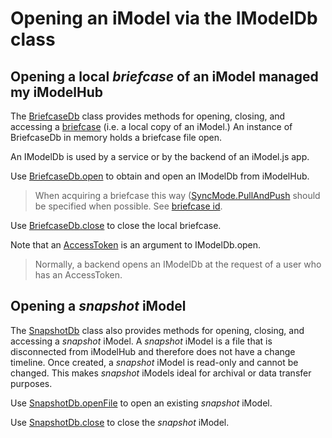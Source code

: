 # Opening an iModel via the IModelDb class

## Opening a local *briefcase* of an iModel managed my iModelHub

The [BriefcaseDb]($backend) class provides methods for opening, closing, and accessing a [briefcase](../Glossary.md#briefcase) (i.e. a local copy of an iModel.) An instance of BriefcaseDb in memory holds a briefcase file open.

An IModelDb is used by a service or by the backend of an iModel.js app.

Use [BriefcaseDb.open]($backend) to obtain and open an IModelDb from iModelHub.

> When acquiring a briefcase this way ([SyncMode.PullAndPush]($backend) should be specified when possible. See [briefcase id](../imodelhub/briefcases.md#briefcase-id).

Use [BriefcaseDb.close]($backend) to close the local briefcase.

Note that an [AccessToken](../common/AccessToken.md) is an argument to IModelDb.open.

> Normally, a backend opens an IModelDb at the request of a user who has an AccessToken.

## Opening a *snapshot* iModel

The [SnapshotDb]($backend) class also provides methods for opening, closing, and accessing a *snapshot* iModel.
A *snapshot* iModel is a file that is disconnected from iModelHub and therefore does not have a change timeline.
Once created, a *snapshot* iModel is read-only and cannot be changed.
This makes *snapshot* iModels ideal for archival or data transfer purposes.

Use [SnapshotDb.openFile]($backend) to open an existing *snapshot* iModel.

Use [SnapshotDb.close]($backend) to close the *snapshot* iModel.
